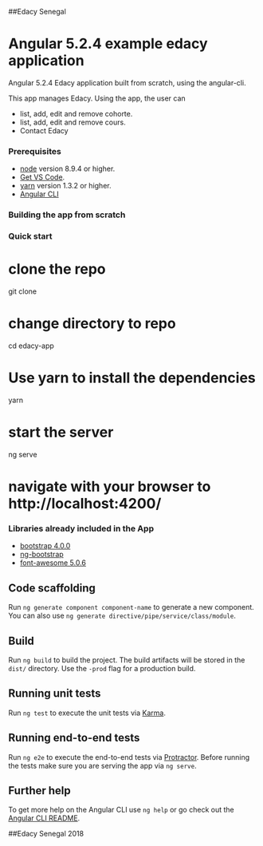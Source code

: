 ##Edacy Senegal 

# Angular 5.2.4 example edacy application 

 Angular 5.2.4 Edacy application built from scratch, using the angular-cli. 

This app manages Edacy. Using the app, the user can 
- list, add, edit and remove cohorte.
- list, add, edit and remove cours.
- Contact Edacy

### Prerequisites

 - [node](https://nodejs.org/en/download/) version 8.9.4 or higher.
 - [Get VS Code](https://code.visualstudio.com/download).
 - [yarn](https://yarnpkg.com/lang/en/docs/install/) version 1.3.2 or higher.
 - [Angular CLI](https://github.com/angular/angular-cli)

### Building the app from scratch


### Quick start

# clone the repo
git clone 

# change directory to repo
cd edacy-app

# Use yarn to install the dependencies
yarn

# start the server
ng serve

# navigate with your browser to http://localhost:4200/

### Libraries already included in the App
 - [bootstrap 4.0.0](https://github.com/twbs/bootstrap) 
 - [ng-bootstrap](https://ng-bootstrap.github.io) 
 - [font-awesome 5.0.6](https://github.com/FortAwesome/Font-Awesome) 

## Code scaffolding

Run `ng generate component component-name` to generate a new component. You can also use `ng generate directive/pipe/service/class/module`.

## Build

Run `ng build` to build the project. The build artifacts will be stored in the `dist/` directory. Use the `-prod` flag for a production build.

## Running unit tests

Run `ng test` to execute the unit tests via [Karma](https://karma-runner.github.io).

## Running end-to-end tests

Run `ng e2e` to execute the end-to-end tests via [Protractor](http://www.protractortest.org/).
Before running the tests make sure you are serving the app via `ng serve`.

## Further help

To get more help on the Angular CLI use `ng help` or go check out the [Angular CLI README](https://github.com/angular/angular-cli/blob/master/README.md).

##Edacy Senegal 2018
